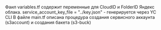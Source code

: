 Фаил variables.tf содержит переменные для CloudID и FolderID Яндекс облака.
service_account_key_file = "../key.json" - генерируется через YC CLI
В файле main.tf описана процедура создания сервисного аккаунта (s3account) и создания бакета (s3-buck)
